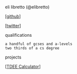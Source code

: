 eli libretto (@elibretto)


[[github](https://github.com/elibretto)]


[[twitter](https://twitter.com/nbabretto)]


qualifications


    a handful of gcses and a-levels
    two thirds of a cs degree
    

projects


[[TDEE Calculator](https://elibretto.github.io/TDEE)]
